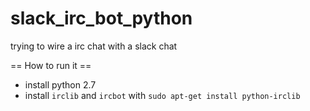 # slack_irc_bot_python
trying to wire a irc chat with a slack chat

== How to run it ==
* install python 2.7
* install `irclib` and `ircbot` with `sudo apt-get install python-irclib`